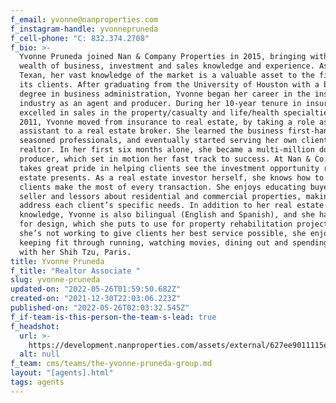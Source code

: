 ```yaml
---
f_email: yvonne@nanproperties.com
f_instagram-handle: yvonnepruneda
f_cell-phone: "C: 832.374.2708"
f_bio: >-
  Yvonne Pruneda joined Nan & Company Properties in 2015, bringing with her a
  wealth of business, investment and sales knowledge and experience. As a native
  Texan, her vast knowledge of the market is a valuable asset to the firm and
  its clients. After graduating from the University of Houston with a bachelor’s
  degree in business administration, Yvonne began her career in the insurance
  industry as an agent and producer. During her 10-year tenure in insurance, she
  excelled in sales in the property/casualty and life/health specialties. In
  2011, Yvonne moved from insurance to real estate, by taking a role as an
  assistant to a real estate broker. She learned the business first-hand from
  seasoned professionals, and eventually started serving her own clients as a
  realtor. In her first six months alone, she became a multi-million dollar
  producer, which set in motion her fast track to success. At Nan & Co., Yvonne
  takes great pride in helping clients see the investment opportunity real
  estate presents. As a real estate investor herself, she knows how to help
  clients make the most of every transaction. She enjoys educating buyers,
  seller and lessors about residential and commercial properties, making sure to
  address each client’s specific needs. In addition to her real estate
  knowledge, Yvonne is also bilingual (English and Spanish), and she has an eye
  for design, which she puts to use for property rehabilitation projects. When
  she’s not working to give clients her best service possible, she enjoys
  keeping fit through running, watching movies, dining out and spending time
  with her Shih Tzu, Paris.
title: Yvonne Pruneda
f_title: "Realtor Associate "
slug: yvonne-pruneda
updated-on: "2022-05-26T01:59:50.682Z"
created-on: "2021-12-30T22:03:06.223Z"
published-on: "2022-05-26T02:03:32.545Z"
f_if-team-is-this-person-the-team-s-lead: true
f_headshot:
  url: >-
    https://development.nanproperties.com/assets/external/627ee9011115e6e34034abfe_optimized_663d59c5c95b9064e84d75c7e9820e89.jpeg
  alt: null
f_team: cms/teams/the-yvonne-pruneda-group.md
layout: "[agents].html"
tags: agents
---
```

